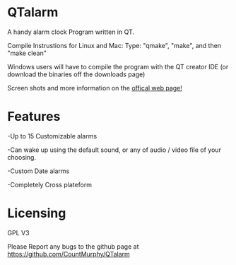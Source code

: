 QTalarm
=======

A handy alarm clock Program written in QT.

Compile Instrustions for Linux and Mac:
  Type: "qmake", "make", and then "make clean"

Windows users will have to compile the program with the QT creator IDE (or download the binaries off the downloads page)

Screen shots and more information on the [offical web page!](https://random-hackery.net/qtalarm)

Features
========

-Up to 15 Customizable alarms

-Can wake up using the default sound, or any of audio / video file of your choosing.

-Custom Date alarms

-Completely Cross plateform


Licensing
==========
GPL V3


Please Report any bugs to the github page at https://github.com/CountMurphy/QTalarm
